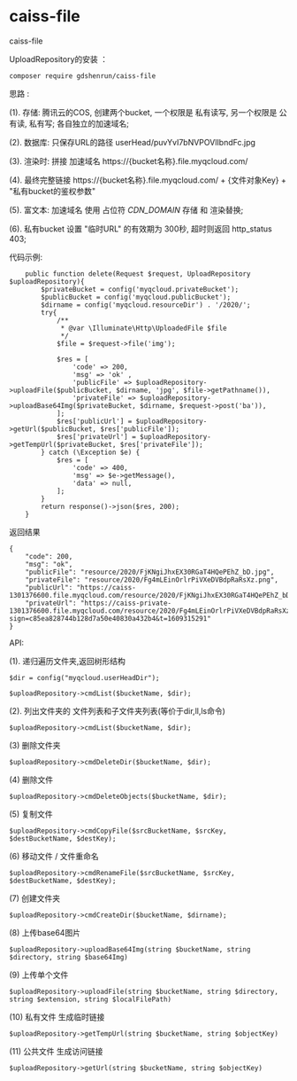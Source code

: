 # caiss-file
caiss-file

UploadRepository的安装 ：

    composer require gdshenrun/caiss-file

思路 :

(1). 存储: 腾讯云的COS, 创建两个bucket, 一个权限是 私有读写, 另一个权限是 公有读, 私有写; 各自独立的加速域名;

(2). 数据库: 只保存URL的路径 userHead/puvYvI7bNVPOVlIbndFc.jpg

(3). 渲染时: 拼接 加速域名 https://{bucket名称}.file.myqcloud.com/

(4). 最终完整链接 https://{bucket名称}.file.myqcloud.com/ + {文件对象Key} + "私有bucket的鉴权参数"

(5). 富文本: 加速域名 使用 占位符 _CDN_DOMAIN_ 存储 和 渲染替换;

(6). 私有bucket 设置 "临时URL" 的有效期为 300秒, 超时则返回 http_status 403;

代码示例:

```
    public function delete(Request $request, UploadRepository $uploadRepository){
        $privateBucket = config('myqcloud.privateBucket');
        $publicBucket = config('myqcloud.publicBucket');
        $dirname = config('myqcloud.resourceDir') . '/2020/';
        try{
            /**
             * @var \Illuminate\Http\UploadedFile $file
             */
            $file = $request->file('img');

            $res = [
                'code' => 200,
                'msg' => 'ok' ,
                'publicFile' => $uploadRepository->uploadFile($publicBucket, $dirname, 'jpg', $file->getPathname()),
                'privateFile' => $uploadRepository->uploadBase64Img($privateBucket, $dirname, $request->post('ba')),
            ];
            $res['publicUrl'] = $uploadRepository->getUrl($publicBucket, $res['publicFile']);
            $res['privateUrl'] = $uploadRepository->getTempUrl($privateBucket, $res['privateFile']);
        } catch (\Exception $e) {
            $res = [
                'code' => 400,
                'msg' => $e->getMessage(),
                'data' => null,
            ];
        }
        return response()->json($res, 200);
    }
```


返回结果

```
{
    "code": 200,
    "msg": "ok",
    "publicFile": "resource/2020/FjKNgiJhxEX30RGaT4HQePEhZ_bD.jpg",
    "privateFile": "resource/2020/Fg4mLEinOrlrPiVXeDVBdpRaRsXz.png",
    "publicUrl": "https://caiss-1301376600.file.myqcloud.com/resource/2020/FjKNgiJhxEX30RGaT4HQePEhZ_bD.jpg",
    "privateUrl": "https://caiss-private-1301376600.file.myqcloud.com/resource/2020/Fg4mLEinOrlrPiVXeDVBdpRaRsXz.png?sign=c85ea828744b128d7a50e40830a432b4&t=1609315291"
}
```

API:

(1). 递归遍历文件夹,返回树形结构

    $dir = config("myqcloud.userHeadDir");
    
    $uploadRepository->cmdList($bucketName, $dir);

(2). 列出文件夹的 文件列表和子文件夹列表(等价于dir,ll,ls命令)

    $uploadRepository->cmdList($bucketName, $dir);

(3) 删除文件夹

    $uploadRepository->cmdDeleteDir($bucketName, $dir);

(4) 删除文件

    $uploadRepository->cmdDeleteObjects($bucketName, $dir);

(5) 复制文件

    $uploadRepository->cmdCopyFile($srcBucketName, $srcKey, $destBucketName, $destKey);

(6) 移动文件 / 文件重命名

    $uploadRepository->cmdRenameFile($srcBucketName, $srcKey, $destBucketName, $destKey);

(7) 创建文件夹

    $uploadRepository->cmdCreateDir($bucketName, $dirname);

(8) 上传base64图片

    $uploadRepository->uploadBase64Img(string $bucketName, string $directory, string $base64Img)

(9) 上传单个文件

    $uploadRepository->uploadFile(string $bucketName, string $directory, string $extension, string $localFilePath)

(10) 私有文件 生成临时链接

    $uploadRepository->getTempUrl(string $bucketName, string $objectKey)

(11) 公共文件 生成访问链接

    $uploadRepository->getUrl(string $bucketName, string $objectKey)